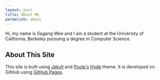 ```yaml
---
layout: post
title: About Me
permalink: about
---
```


Hi, my name is Sagang Wee and I am a student at the University of California, Berkeley pursuing a degree in Computer Science. 

## About This Site

This site is built using [Jekyll](https://jekyllrb.com/) and [Poole's](http://getpoole.com/) [Hyde](http://hyde.getpoole.com) theme. It is developed on GitHub using [GitHub Pages](https://pages.github.com). 
